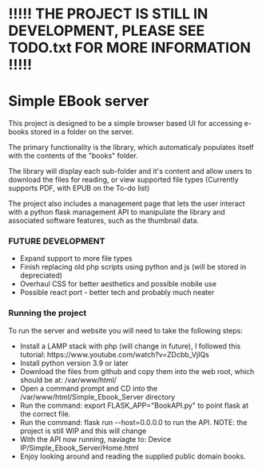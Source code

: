 # !!!!! THE PROJECT IS STILL IN DEVELOPMENT, PLEASE SEE TODO.txt FOR MORE INFORMATION !!!!!

# Simple EBook server

<p>This project is designed to be a simple browser based UI for accessing e-books
stored in a folder on the server.</p>

<p>The primary functionality is the library, which automaticaly populates itself
with the contents of the "books" folder.</p>

<p>The library will display each sub-folder and it's content and allow users
to download the files for reading, or view supported file types
(Currently supports PDF, with EPUB on the To-do list)</p>

<p>The project also includes a management page that lets the user interact with 
a python flask management API to manipulate the library and associated software features,
such as the thumbnail data.</p>

### FUTURE DEVELOPMENT

<ul>
	<li>Expand support to more file types</li>
	<li>Finish replacing old php scripts using python and js (will be stored in depreciated)</li>
	<li>Overhaul CSS for better aesthetics and possible mobile use</li>
	<li>Possible react port - better tech and probably much neater</li>
</ul>

### Running the project

To run the server and website you will need to take the following steps:

<ul>
<li>Install a LAMP stack with php (will change in future), I followed this tutorial: https://www.youtube.com/watch?v=ZDcbb_VjIQs
<li>Install python version 3.9 or later</li>
<li>Download the files from github and copy them into the web root, which should be at: /var/www/html/</li>
<li>Open a command prompt and CD into the /var/www/html/Simple_Ebook_Server directory</li>
<li>Run the command: export FLASK_APP="BookAPI.py" to point flask at the correct file.</li>
<li>Run the command: flask run --host=0.0.0.0 to run the API. NOTE: the project is still WIP and this will change</li>
<li>With the API now running, naviagte to: Device IP/Simple_Ebook_Server/Home.html</li>
<li>Enjoy looking around and reading the supplied public domain books.</li>
</ul>
